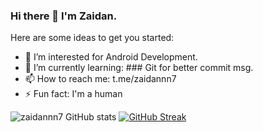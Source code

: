 ### Hi there 👋 I'm Zaidan.

Here are some ideas to get you started:

- 🔭 I’m interested for Android Development.
- 🌱 I’m currently learning: ### Git for better commit msg.
- 📫 How to reach me: t.me/zaidannn7
- ⚡ Fun fact: I'm a human


![zaidannn7 GitHub stats](https://github-readme-stats.vercel.app/api?username=zaidannn7&show_icons=true&theme=tokyonight)
[![GitHub Streak](https://github-readme-streak-stats.herokuapp.com/?user=zaidannn7&theme=tokyonight)](https://git.io/streak-stats)
